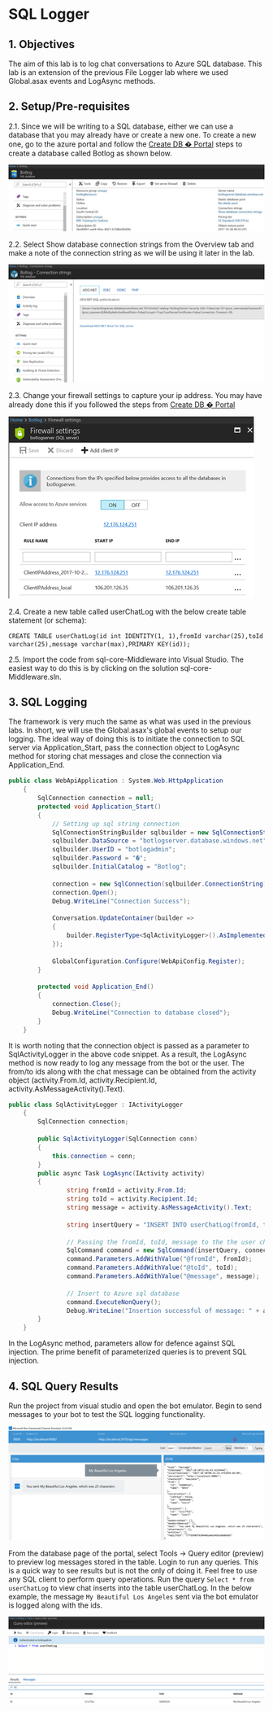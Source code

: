 # SQL Logger

## 1.	Objectives

The aim of this lab is to log chat conversations to Azure SQL database. This lab is an extension of the previous File Logger lab where we used Global.asax events and LogAsync methods.

## 2.	Setup/Pre-requisites

2.1.   Since we will be writing to a SQL database, either we can use a database that you may already have or create a new one. To create a new one, go to the azure portal and follow the [Create DB � Portal](https://docs.microsoft.com/en-us/azure/sql-database/sql-database-get-started-portal) steps to create a database called Botlog as shown below.

![Botlog](images/BotLog.png)

2.2.   Select Show database connection strings from the Overview tab and make a note of the connection string as we will be using it later in the lab.

![Connection Strings](images/ConnectionStrings.png)

2.3.   Change your firewall settings to capture your ip address. You may have already done this if you followed the steps from [Create DB � Portal](https://docs.microsoft.com/en-us/azure/sql-database/sql-database-get-started-portal)

![Firewall Settings](images/FirewallSettings.png)

2.4.   Create a new table called userChatLog with the below create table statement (or schema):

```
CREATE TABLE userChatLog(id int IDENTITY(1, 1),fromId varchar(25),toId varchar(25),message varchar(max),PRIMARY KEY(id));
```

2.5.   Import the code from sql-core-Middleware into Visual Studio. The easiest way to do this is by clicking on the solution sql-core-Middleware.sln.

## 3.  SQL Logging

The framework is very much the same as what was used in the previous labs. In short, we will use the Global.asax's global events to setup our logging. The ideal way of doing this is to initiate the connection to SQL server via Application_Start, pass the connection object to LogAsync method for storing chat messages and close the connection via Application_End.

````c#
public class WebApiApplication : System.Web.HttpApplication
    {
        SqlConnection connection = null;
        protected void Application_Start()
        {
            // Setting up sql string connection
            SqlConnectionStringBuilder sqlbuilder = new SqlConnectionStringBuilder();
            sqlbuilder.DataSource = "botlogserver.database.windows.net";
            sqlbuilder.UserID = "botlogadmin";
            sqlbuilder.Password = "�";
            sqlbuilder.InitialCatalog = "Botlog";

            connection = new SqlConnection(sqlbuilder.ConnectionString);
            connection.Open();
            Debug.WriteLine("Connection Success");

            Conversation.UpdateContainer(builder =>
            {
                builder.RegisterType<SqlActivityLogger>().AsImplementedInterfaces().InstancePerDependency().WithParameter("conn", connection);
            });

            GlobalConfiguration.Configure(WebApiConfig.Register);
        }

        protected void Application_End()
        {
            connection.Close();
            Debug.WriteLine("Connection to database closed");
        }
    }
````

It is worth noting that the connection object is passed as a parameter to SqlActivityLogger in the above code snippet. As a result, the LogAsync method is now ready to log any message from the bot or the user. The from/to ids along with the chat message can be obtained from the activity object (activity.From.Id, activity.Recipient.Id, activity.AsMessageActivity().Text).

````c#
public class SqlActivityLogger : IActivityLogger
    {
        SqlConnection connection;

        public SqlActivityLogger(SqlConnection conn)
        {
            this.connection = conn;
        }
        public async Task LogAsync(IActivity activity)
        {
                string fromId = activity.From.Id;
                string toId = activity.Recipient.Id;
                string message = activity.AsMessageActivity().Text;

                string insertQuery = "INSERT INTO userChatLog(fromId, toId, message) VALUES (@fromId,@toId,@message)";
                
                // Passing the fromId, toId, message to the the user chatlog table 
                SqlCommand command = new SqlCommand(insertQuery, connection);
                command.Parameters.AddWithValue("@fromId", fromId);
                command.Parameters.AddWithValue("@toId", toId);
                command.Parameters.AddWithValue("@message", message);
              
                // Insert to Azure sql database
                command.ExecuteNonQuery();
                Debug.WriteLine("Insertion successful of message: " + activity.AsMessageActivity().Text);   
        }
    }
````

In the LogAsync method, parameters allow for defence against SQL injection. The prime benefit of parameterized queries is to prevent SQL injection.

## 4.  SQL Query Results

Run the project from visual studio and open the bot emulator. Begin to send messages to your bot to test the SQL logging functionality.

![Bot Emulator](images/BotEmulator.png)

From the database page of the portal, select Tools -> Query editor (preview) to preview log messages stored in the table. Login to run any queries.
This is a quick way to see results but is not the only of doing it. Feel free to use any SQL client to perform query operations. Run the query ````Select * from userChatLog```` to view chat inserts into the table userChatLog. In the below example, the message ````My Beautiful Los Angeles```` sent via the bot emulator is logged along with the ids.

![Query Editor](images/QueryEditor.png)